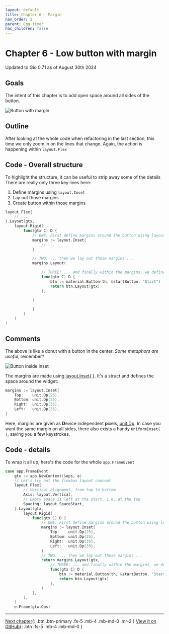 ```yaml
---
layout: default
title: Chapter 6 - Margin
nav_order: 2
parent: Egg timer
has_children: false
---
```


# Chapter 6 - Low button with margin

Updated to Gio 0.71 as of August 30th 2024

## Goals

The intent of this chapter is to add open space around all sides of the button.

![Button with margin](06_button_low_margin.png)

## Outline

After looking at the whole code when refactoring in the last section, this time we only zoom in on the lines that change. Again, the action is happening within `layout.Flex`

## Code - Overall structure

To highlight the structure, it can be useful to strip away some of the details
There are really only three key lines here:

1.  Define margins using `layout.Inset`
2.  Lay out those margins
3.  Create button within those margins

```go
layout.Flex{
    // ...
}.Layout(gtx,
    layout.Rigid(
        func(gtx C) D {
            // ONE: First define margins around the button using layout.Inset ...
            margins := layout.Inset{
                // ...
            }

            // TWO: ... then we lay out those margins ...
            margins.Layout(

                // THREE: ... and finally within the margins, we define and lay out the button
                func(gtx C) D {
                    btn := material.Button(th, &startButton, "Start")
                    return btn.Layout(gtx)
                },

            )

            }
        }
    )
)

```

## Comments

The above is like a donut with a button in the center. _Some metaphors are useful_, remember?

![Button inside inset](06_button_inside_inset.jpeg)

The margins are made using [layout.Inset{ }](https://pkg.go.dev/gioui.org/layout?utm_source=gopls#Inset). It's a struct and defines the space around the widget:

```go
margins := layout.Inset{
    Top:    unit.Dp(25),
    Bottom: unit.Dp(25),
    Right:  unit.Dp(35),
    Left:   unit.Dp(35),
}
```

Here, margins are given as **D**evice independent **p**ixels, [unit.Dp](https://pkg.go.dev/gioui.org/unit?utm_source=gopls#Dp). In case you want the same margin on all sides, there also exists a handy `UniformInset( )`, saving you a few keystrokes.

## Code - details

To wrap it all up, here's the code for the whole `app.FrameEvent`

```go
case app.FrameEvent:
    gtx := app.NewContext(&ops, e)
    // Let's try out the flexbox layout concept
    layout.Flex{
        // Vertical alignment, from top to bottom
        Axis: layout.Vertical,
        // Empty space is left at the start, i.e. at the top
        Spacing: layout.SpaceStart,
    }.Layout(gtx,
        layout.Rigid(
            func(gtx C) D {
                // ONE: First define margins around the button using layout.Inset ...
                margins := layout.Inset{
                    Top:    unit.Dp(25),
                    Bottom: unit.Dp(25),
                    Right:  unit.Dp(35),
                    Left:   unit.Dp(35),
                }
                // TWO: ... then we lay out those margins ...
                return margins.Layout(gtx,
                    // THREE: ... and finally within the margins, we ddefine and lay out the button
                    func(gtx C) D {
                        btn := material.Button(th, &startButton, "Start")
                        return btn.Layout(gtx)
                    },
                )
            },
        ),
    )
    e.Frame(gtx.Ops)

```

---

[Next chapter](07_progressbar.md){: .btn .btn-primary .fs-5 .mb-4 .mb-md-0 .mr-2 }
[View it on GitHub](https://github.com/jonegil/gui-with-gio/tree/main/egg_timer){: .btn .fs-5 .mb-4 .mb-md-0 }
